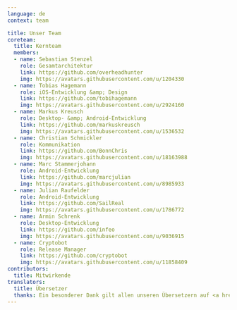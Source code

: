 ```yaml
---
language: de
context: team

title: Unser Team
coreteam:
  title: Kernteam
  members:
  - name: Sebastian Stenzel
    role: Gesamtarchitektur
    link: https://github.com/overheadhunter
    img: https://avatars.githubusercontent.com/u/1204330
  - name: Tobias Hagemann
    role: iOS-Entwicklung &amp; Design
    link: https://github.com/tobihagemann
    img: https://avatars.githubusercontent.com/u/2924160
  - name: Markus Kreusch
    role: Desktop- &amp; Android-Entwicklung
    link: https://github.com/markuskreusch
    img: https://avatars.githubusercontent.com/u/1536532
  - name: Christian Schmickler
    role: Kommunikation
    link: https://github.com/BonnChris
    img: https://avatars.githubusercontent.com/u/18163988
  - name: Marc Stammerjohann
    role: Android-Entwicklung
    link: https://github.com/marcjulian
    img: https://avatars.githubusercontent.com/u/8985933
  - name: Julian Raufelder
    role: Android-Entwicklung
    link: https://github.com/SailReal
    img: https://avatars.githubusercontent.com/u/1786772
  - name: Armin Schrenk
    role: Desktop-Entwicklung
    link: https://github.com/infeo
    img: https://avatars.githubusercontent.com/u/9036915
  - name: Cryptobot
    role: Release Manager
    link: https://github.com/cryptobot
    img: https://avatars.githubusercontent.com/u/11858409
contributors:
  title: Mitwirkende
translators:
  title: Übersetzer
  thanks: Ein besonderer Dank gilt allen unseren Übersetzern auf <a href="https://poeditor.com/projects/po_edit?id=52217" target="_blank">POEditor</a>, die Cryptomator auf vielen verschiedenen Sprachen verfügbar gemacht haben.
---
```

